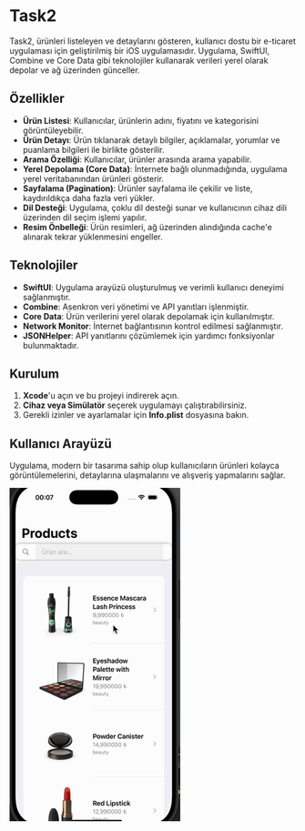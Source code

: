 # Task2

Task2, ürünleri listeleyen ve detaylarını gösteren, kullanıcı dostu bir e-ticaret uygulaması için geliştirilmiş bir iOS uygulamasıdır. Uygulama, SwiftUI, Combine ve Core Data gibi teknolojiler kullanarak verileri yerel olarak depolar ve ağ üzerinden günceller.

## Özellikler

- **Ürün Listesi**: Kullanıcılar, ürünlerin adını, fiyatını ve kategorisini görüntüleyebilir.
- **Ürün Detayı**: Ürün tıklanarak detaylı bilgiler, açıklamalar, yorumlar ve puanlama bilgileri ile birlikte gösterilir.
- **Arama Özelliği**: Kullanıcılar, ürünler arasında arama yapabilir.
- **Yerel Depolama (Core Data)**: İnternete bağlı olunmadığında, uygulama yerel veritabanından ürünleri gösterir.
- **Sayfalama (Pagination)**: Ürünler sayfalama ile çekilir ve liste, kaydırıldıkça daha fazla veri yükler.
- **Dil Desteği**: Uygulama, çoklu dil desteği sunar ve kullanıcının cihaz dili üzerinden dil seçim işlemi yapılır.
- **Resim Önbelleği**: Ürün resimleri, ağ üzerinden alındığında cache'e alınarak tekrar yüklenmesini engeller.

## Teknolojiler

- **SwiftUI**: Uygulama arayüzü oluşturulmuş ve verimli kullanıcı deneyimi sağlanmıştır.
- **Combine**: Asenkron veri yönetimi ve API yanıtları işlenmiştir.
- **Core Data**: Ürün verilerini yerel olarak depolamak için kullanılmıştır.
- **Network Monitor**: İnternet bağlantısının kontrol edilmesi sağlanmıştır.
- **JSONHelper**: API yanıtlarını çözümlemek için yardımcı fonksiyonlar bulunmaktadır.

## Kurulum

1. **Xcode**'u açın ve bu projeyi indirerek açın.
2. **Cihaz veya Simülatör** seçerek uygulamayı çalıştırabilirsiniz.
3. Gerekli izinler ve ayarlamalar için **Info.plist** dosyasına bakın.

## Kullanıcı Arayüzü

Uygulama, modern bir tasarıma sahip olup kullanıcıların ürünleri kolayca görüntülemelerini, detaylarına ulaşmalarını ve alışveriş yapmalarını sağlar.

![](ekran.gif)

